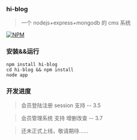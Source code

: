 ### hi-blog

> 一个 nodejs+express+mongodb 的 cms 系统

[![NPM](https://nodei.co/npm/hi-blog.png?downloads=true&downloadRank=true&stars=true)](https://nodei.co/npm/hi-blog/)


### 安装&&运行

	npm install hi-blog 
	cd hi-blog && npm install
	node app

### 开发进度

> 会员登陆注册 session 支持 -- 3.5

> 会员管理系统 支持 增删改查 -- 3.7 

> 还未正式上线，敬请期待……